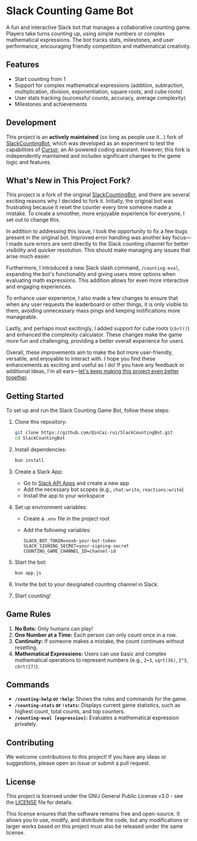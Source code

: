 # Slack Counting Game Bot

A fun and interactive Slack bot that manages a collaborative counting game. Players take turns counting up, using simple numbers or complex mathematical expressions. The bot tracks stats, milestones, and user performance, encouraging friendly competition and mathematical creativity.

## Features

- Start counting from 1
- Support for complex mathematical expressions (addition, subtraction, multiplication, division, exponentiation, square roots, and cube roots)
- User stats tracking (successful counts, accuracy, average complexity)
- Milestones and achievements

## Development

This project is an **actively maintained** (so long as people use it...) fork of [SlackCountingBot](https://github.com/carmex/SlackCountingBot), which was developed as an experiment to test the capabilities of [Cursor](https://www.cursor.so/), an AI-powered coding assistant. However, this fork is independently maintained and includes significant changes to the game logic and features.

## What's New in This Project Fork?

This project is a fork of the original [SlackCountingBot](https://github.com/carmex/SlackCountingBot), and there are several exciting reasons why I decided to fork it. Initially, the original bot was frustrating because it reset the counter every time someone made a mistake. To create a smoother, more enjoyable experience for everyone, I set out to change this.

In addition to addressing this issue, I took the opportunity to fix a few bugs present in the original bot. Improved error handling was another key focus—I made sure errors are sent directly to the Slack counting channel for better visibility and quicker resolution. This should make managing any issues that arise much easier.

Furthermore, I introduced a new Slack slash command, `/counting-eval`, expanding the bot's functionality and giving users more options when evaluating math expressions. This addition allows for even more interactive and engaging experiences.

To enhance user experience, I also made a few changes to ensure that when any user requests the leaderboard or other things, it is only visible to them, avoiding unnecessary mass pings and keeping notifications more manageable.

Lastly, and perhaps most excitingly, I added support for cube roots (`cbrt()`) and enhanced the complexity calculator. These changes make the game more fun and challenging, providing a better overall experience for users.

Overall, these improvements aim to make the bot more user-friendly, versatile, and enjoyable to interact with. I hope you find these enhancements as exciting and useful as I do! If you have any feedback or additional ideas, I'm all ears—[let's keep making this project even better together](#contributing).

## Getting Started

To set up and run the Slack Counting Game Bot, follow these steps:

1. Clone this repository:

   ```bash
   git clone https://github.com/QinCai-rui/SlackCountingBot.git
   cd SlackCountingBot
   ```

2. Install dependencies:

   ```bash
   bun install
   ```

3. Create a Slack App:
   - Go to [Slack API Apps](https://api.slack.com/apps) and create a new app
   - Add the necessary bot scopes (e.g., `chat:write`, `reactions:write`)
   - Install the app to your workspace

4. Set up environment variables:
   - Create a `.env` file in the project root
   - Add the following variables:

     ```text
     SLACK_BOT_TOKEN=xoxb-your-bot-token
     SLACK_SIGNING_SECRET=your-signing-secret
     COUNTING_GAME_CHANNEL_ID=channel-id
     ```

5. Start the bot:

   ```bash
   bun app.js
   ```

6. Invite the bot to your designated counting channel in Slack.

7. Start counting!

## Game Rules

1. **No Bots:** Only humans can play!
2. **One Number at a Time:** Each person can only count once in a row.
3. **Continuity:** If someone makes a mistake, the count continues without resetting.
4. **Mathematical Expressions:** Users can use basic and complex mathematical operations to represent numbers (e.g., `2+3`, `sqrt(36)`, `2^3`, `cbrt(27)`).

## Commands

- **`/counting-help` or `!help`:** Shows the rules and commands for the game.
- **`/counting-stats` or `!stats`:** Displays current game statistics, such as highest count, total counts, and top counters.
- **`/counting-eval [expression]`:** Evaluates a mathematical expression privately.

## Contributing

We welcome contributions to this project! If you have any ideas or suggestions, please open an issue or submit a pull request.

## License

This project is licensed under the GNU General Public License v3.0 - see the [LICENSE](LICENSE) file for details.

This license ensures that the software remains free and open-source. It allows you to use, modify, and distribute the code, but any modifications or larger works based on this project must also be released under the same license.
